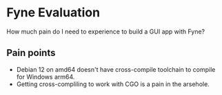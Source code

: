 # Fyne Evaluation
How much pain do I need to experience to build a GUI app with Fyne?

## Pain points
- Debian 12 on amd64 doesn't have cross-compile toolchain to compile for Windows arm64.
- Getting cross-compliling to work with CGO is a pain in the arsehole.